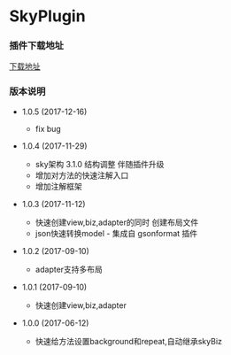 # SkyPlugin

### 插件下载地址

[下载地址](https://github.com/skyJinc/SkyPlugin/blob/master/SkyPlugin.zip)

### 版本说明
- 1.0.5 (2017-12-16)

    - fix bug
    
- 1.0.4 (2017-11-29)

    - sky架构 3.1.0 结构调整 伴随插件升级
    - 增加对方法的快速注解入口
    - 增加注解框架
    
- 1.0.3 (2017-11-12)

    - 快速创建view,biz,adapter的同时 创建布局文件
    - json快速转换model - 集成自 gsonformat 插件
    
- 1.0.2 (2017-09-10)

    - adapter支持多布局
    
- 1.0.1 (2017-09-10)

    - 快速创建view,biz,adapter
    
- 1.0.0 (2017-06-12)

    - 快速给方法设置background和repeat,自动继承skyBiz
